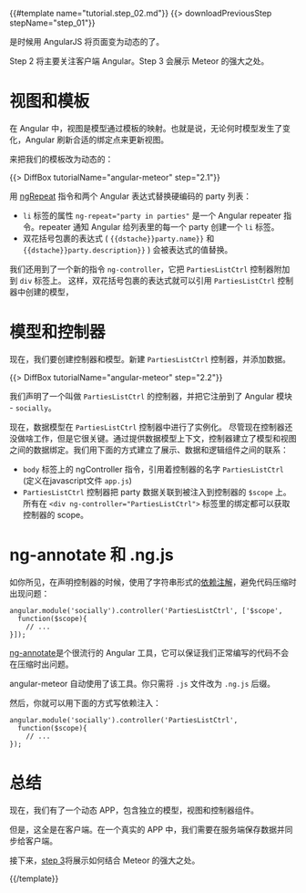 {{#template name="tutorial.step_02.md"}}
{{> downloadPreviousStep stepName="step_01"}}

是时候用 AngularJS 将页面变为动态的了。

Step 2 将主要关注客户端 Angular。Step 3 会展示 Meteor 的强大之处。

# 视图和模板

在 Angular 中，视图是模型通过模板的映射。也就是说，无论何时模型发生了变化，Angular 刷新合适的绑定点来更新视图。

来把我们的模板改为动态的：

{{> DiffBox tutorialName="angular-meteor" step="2.1"}}

用 [ngRepeat](https://docs.angularjs.org/api/ng/directive/ngRepeat) 指令和两个 Angular 表达式替换硬编码的 party 列表：

* `li` 标签的属性 `ng-repeat="party in parties"` 是一个 Angular repeater 指令。repeater 通知 Angular 给列表里的每一个 party 创建一个 `li` 标签。
* 双花括号包裹的表达式 ( `{{dstache}}party.name}}` 和 `{{dstache}}party.description}}` ) 会被表达式的值替换。

我们还用到了一个新的指令 `ng-controller`，它把 `PartiesListCtrl` 控制器附加到 `div` 标签上。
这样，双花括号包裹的表达式就可以引用 `PartiesListCtrl` 控制器中创建的模型，


# 模型和控制器

现在，我们要创建控制器和模型。新建 `PartiesListCtrl` 控制器，并添加数据。

{{> DiffBox tutorialName="angular-meteor" step="2.2"}}

我们声明了一个叫做 `PartiesListCtrl` 的控制器，并把它注册到了 Angular 模块 - `socially`。

现在，数据模型在 `PartiesListCtrl` 控制器中进行了实例化。
尽管现在控制器还没做啥工作，但是它很关键。通过提供数据模型上下文，控制器建立了模型和视图之间的数据绑定。我们用下面的方式建立了展示、数据和逻辑组件之间的联系：

* `body` 标签上的 ngController 指令，引用着控制器的名字 `PartiesListCtrl` (定义在javascript文件 `app.js`)
* `PartiesListCtrl` 控制器把 party 数据关联到被注入到控制器的 `$scope` 上。
所有在 `<div ng-controller="PartiesListCtrl">` 标签里的绑定都可以获取控制器的 scope。

# ng-annotate 和 .ng.js

如你所见，在声明控制器的时候，使用了字符串形式的[依赖注解](https://docs.angularjs.org/guide/di#dependency-annotation)，避免代码压缩时出现问题：

    angular.module('socially').controller('PartiesListCtrl', ['$scope',
      function($scope){
        // ...
    }]);

[ng-annotate](https://github.com/olov/ng-annotate)是个很流行的 Angular 工具，它可以保证我们正常编写的代码不会在压缩时出问题。

angular-meteor 自动使用了该工具。你只需将 `.js` 文件改为 `.ng.js` 后缀。

然后，你就可以用下面的方式写依赖注入：

    angular.module('socially').controller('PartiesListCtrl',
      function($scope){
        // ...
    });

# 总结

现在，我们有了一个动态 APP，包含独立的模型，视图和控制器组件。

但是，这全是在客户端。在一个真实的 APP 中，我们需要在服务端保存数据并同步给客户端。

接下来，[step 3](/tutorial/step_03)将展示如何结合 Meteor 的强大之处。

{{/template}}

